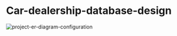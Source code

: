 # Car-dealership-database-design
![project-er-diagram-configuration](https://github.com/VibhaK93/Car-dealership-database-design/assets/146596962/ea1e873b-6f2e-477f-9f88-6102c46b1571)
